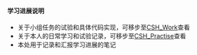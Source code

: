 #### 学习进展说明
* 关于小组任务的试验和具体代码实现，可移步至[CSH_Work](https://github.com/ZWtu19/CSH_Work)查看
* 关于本人的日常学习和试验记录，可移步至[CSH_Practise](https://github.com/ZWtu19/CSH_Practise)查看
* 本处用于记录和汇报学习进展的笔记